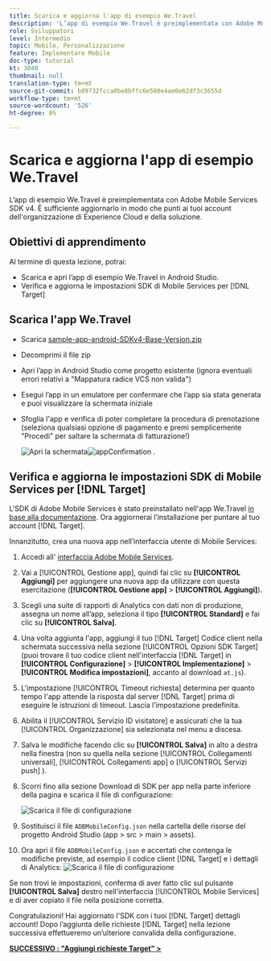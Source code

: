 ```yaml
---
title: Scarica e aggiorna l'app di esempio We.Travel
description: 'L’app di esempio We.Travel è preimplementata con Adobe Mobile Services SDK v4. È sufficiente aggiornarlo in modo che punti ai tuoi account dell''organizzazione Experience Cloud e della soluzione.   '
role: Sviluppatori
level: Intermedio
topic: Mobile, Personalizzazione
feature: Implementare Mobile
doc-type: tutorial
kt: 3040
thumbnail: null
translation-type: tm+mt
source-git-commit: b89732fcca0be8bffc6e580e4ae0e62df3c3655d
workflow-type: tm+mt
source-wordcount: '526'
ht-degree: 0%

---
```



# Scarica e aggiorna l&#39;app di esempio We.Travel

L’app di esempio We.Travel è preimplementata con Adobe Mobile Services SDK v4. È sufficiente aggiornarlo in modo che punti ai tuoi account dell&#39;organizzazione di Experience Cloud e della soluzione.

## Obiettivi di apprendimento

Al termine di questa lezione, potrai:

* Scarica e apri l’app di esempio We.Travel in Android Studio.
* Verifica e aggiorna le impostazioni SDK di Mobile Services per [!DNL Target]

## Scarica l&#39;app We.Travel

* Scarica [sample-app-android-SDKv4-Base-Version.zip](assets/sample-app-android-SDKv4-Base-Version.zip)
* Decomprimi il file zip
* Apri l’app in Android Studio come progetto esistente (ignora eventuali errori relativi a &quot;Mappatura radice VCS non valida&quot;)
* Esegui l’app in un emulatore per confermare che l’app sia stata generata e puoi visualizzare la schermata iniziale
* Sfoglia l&#39;app e verifica di poter completare la procedura di prenotazione (seleziona qualsiasi opzione di pagamento e premi semplicemente &quot;Procedi&quot; per saltare la schermata di fatturazione!)

   ![Apri la schermata ](assets/wetravel_homeScreen.png)![appConfirmation .](assets/wetravel_confirmationScreen.png)

## Verifica e aggiorna le impostazioni SDK di Mobile Services per [!DNL Target]

L&#39;SDK di Adobe Mobile Services è stato preinstallato nell&#39;app We.Travel [in base alla documentazione](https://docs.adobe.com/content/help/en/mobile-services/android/getting-started-android/requirements.html). Ora aggiornerai l’installazione per puntare al tuo account [!DNL Target].

Innanzitutto, crea una nuova app nell’interfaccia utente di Mobile Services:

1. Accedi all&#39; [interfaccia Adobe Mobile Services](https://mobilemarketing.adobe.com).
1. Vai a [!UICONTROL Gestione app], quindi fai clic su **[!UICONTROL Aggiungi]** per aggiungere una nuova app da utilizzare con questa esercitazione (**[!UICONTROL Gestione app]** > **[!UICONTROL Aggiungi]**).
1. Scegli una suite di rapporti di Analytics con dati non di produzione, assegna un nome all’app, seleziona il tipo **[!UICONTROL Standard]** e fai clic su **[!UICONTROL Salva]**.
1. Una volta aggiunta l&#39;app, aggiungi il tuo [!DNL Target] Codice client nella schermata successiva nella sezione [!UICONTROL Opzioni SDK Target] (puoi trovare il tuo codice client nell&#39;interfaccia [!DNL Target] in **[!UICONTROL Configurazione]** > **[!UICONTROL Implementazione]** > **[!UICONTROL Modifica impostazioni]**, accanto al download `at.js`).
1. L&#39;impostazione [!UICONTROL Timeout richiesta] determina per quanto tempo l&#39;app attende la risposta dal server [!DNL Target] prima di eseguire le istruzioni di timeout. Lascia l’impostazione predefinita.
1. Abilita il [!UICONTROL Servizio ID visitatore] e assicurati che la tua [!UICONTROL Organizzazione] sia selezionata nel menu a discesa.
1. Salva le modifiche facendo clic su **[!UICONTROL Salva]** in alto a destra nella finestra (non su quella nella sezione [!UICONTROL Collegamenti universali], [!UICONTROL Collegamenti app] o [!UICONTROL Servizi push] ).
1. Scorri fino alla sezione Download di SDK per app nella parte inferiore della pagina e scarica il file di configurazione:

   ![Scarica il file di configurazione](assets/config_file.jpg)

1. Sostituisci il file `ADBMobileConfig.json` nella cartella delle risorse del progetto Android Studio (app > src > main > assets).

1. Ora apri il file `ADBMobileConfig.json` e accertati che contenga le modifiche previste, ad esempio il codice client [!DNL Target] e i dettagli di Analytics:
   ![Scarica il file di configurazione](assets/client_code.jpg)

Se non trovi le impostazioni, conferma di aver fatto clic sul pulsante **[!UICONTROL Salva]** destro nell&#39;interfaccia [!UICONTROL Mobile Services] e di aver copiato il file nella posizione corretta.

Congratulazioni! Hai aggiornato l&#39;SDK con i tuoi [!DNL Target] dettagli account! Dopo l’aggiunta delle richieste [!DNL Target] nella lezione successiva effettueremo un’ulteriore convalida della configurazione.

**[SUCCESSIVO : &quot;Aggiungi richieste Target&quot; >](add-requests.md)**
